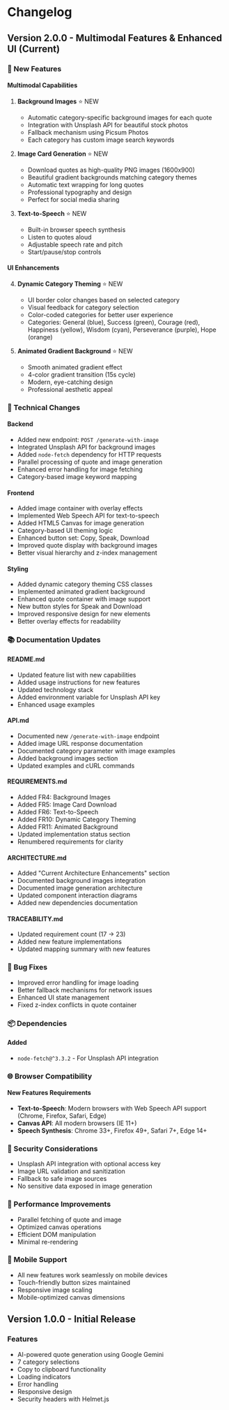 # Changelog

## Version 2.0.0 - Multimodal Features & Enhanced UI (Current)

### 🎨 New Features

#### Multimodal Capabilities
1. **Background Images** ⭐ NEW
   - Automatic category-specific background images for each quote
   - Integration with Unsplash API for beautiful stock photos
   - Fallback mechanism using Picsum Photos
   - Each category has custom image search keywords

2. **Image Card Generation** ⭐ NEW
   - Download quotes as high-quality PNG images (1600x900)
   - Beautiful gradient backgrounds matching category themes
   - Automatic text wrapping for long quotes
   - Professional typography and design
   - Perfect for social media sharing

3. **Text-to-Speech** ⭐ NEW
   - Built-in browser speech synthesis
   - Listen to quotes aloud
   - Adjustable speech rate and pitch
   - Start/pause/stop controls

#### UI Enhancements
4. **Dynamic Category Theming** ⭐ NEW
   - UI border color changes based on selected category
   - Visual feedback for category selection
   - Color-coded categories for better user experience
   - Categories: General (blue), Success (green), Courage (red), Happiness (yellow), Wisdom (cyan), Perseverance (purple), Hope (orange)

5. **Animated Gradient Background** ⭐ NEW
   - Smooth animated gradient effect
   - 4-color gradient transition (15s cycle)
   - Modern, eye-catching design
   - Professional aesthetic appeal

### 🔧 Technical Changes

#### Backend
- Added new endpoint: `POST /generate-with-image`
- Integrated Unsplash API for background images
- Added `node-fetch` dependency for HTTP requests
- Parallel processing of quote and image generation
- Enhanced error handling for image fetching
- Category-based image keyword mapping

#### Frontend
- Added image container with overlay effects
- Implemented Web Speech API for text-to-speech
- Added HTML5 Canvas for image generation
- Category-based UI theming logic
- Enhanced button set: Copy, Speak, Download
- Improved quote display with background images
- Better visual hierarchy and z-index management

#### Styling
- Added dynamic category theming CSS classes
- Implemented animated gradient background
- Enhanced quote container with image support
- New button styles for Speak and Download
- Improved responsive design for new elements
- Better overlay effects for readability

### 📚 Documentation Updates

#### README.md
- Updated feature list with new capabilities
- Added usage instructions for new features
- Updated technology stack
- Added environment variable for Unsplash API key
- Enhanced usage examples

#### API.md
- Documented new `/generate-with-image` endpoint
- Added image URL response documentation
- Documented category parameter with image examples
- Added background images section
- Updated examples and cURL commands

#### REQUIREMENTS.md
- Added FR4: Background Images
- Added FR5: Image Card Download
- Added FR6: Text-to-Speech
- Added FR10: Dynamic Category Theming
- Added FR11: Animated Background
- Updated implementation status section
- Renumbered requirements for clarity

#### ARCHITECTURE.md
- Added "Current Architecture Enhancements" section
- Documented background images integration
- Documented image generation architecture
- Updated component interaction diagrams
- Added new dependencies documentation

#### TRACEABILITY.md
- Updated requirement count (17 → 23)
- Added new feature implementations
- Updated mapping summary with new features

### 🐛 Bug Fixes
- Improved error handling for image loading
- Better fallback mechanisms for network issues
- Enhanced UI state management
- Fixed z-index conflicts in quote container

### 📦 Dependencies

#### Added
- `node-fetch@^3.3.2` - For Unsplash API integration

### 🌐 Browser Compatibility

#### New Features Requirements
- **Text-to-Speech**: Modern browsers with Web Speech API support (Chrome, Firefox, Safari, Edge)
- **Canvas API**: All modern browsers (IE 11+)
- **Speech Synthesis**: Chrome 33+, Firefox 49+, Safari 7+, Edge 14+

### 🔐 Security Considerations
- Unsplash API integration with optional access key
- Image URL validation and sanitization
- Fallback to safe image sources
- No sensitive data exposed in image generation

### 🚀 Performance Improvements
- Parallel fetching of quote and image
- Optimized canvas operations
- Efficient DOM manipulation
- Minimal re-rendering

### 📱 Mobile Support
- All new features work seamlessly on mobile devices
- Touch-friendly button sizes maintained
- Responsive image scaling
- Mobile-optimized canvas dimensions

## Version 1.0.0 - Initial Release

### Features
- AI-powered quote generation using Google Gemini
- 7 category selections
- Copy to clipboard functionality
- Loading indicators
- Error handling
- Responsive design
- Security headers with Helmet.js

